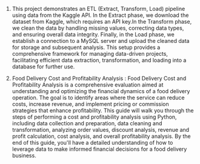 1) This project demonstrates an ETL (Extract, Transform, Load) pipeline using data from the Kaggle API. In the Extract phase, we download the dataset from Kaggle, which requires an API key.In the Transform phase, we clean the data by handling missing values, correcting data types, and ensuring overall data integrity. Finally, in the Load phase, we establish a connection to a MySQL server and upload the cleaned data for storage and subsequent analysis. This setup provides a comprehensive framework for managing data-driven projects, facilitating efficient data extraction, transformation, and loading into a database for further use.


2) Food Delivery Cost and Profitability Analysis :
Food Delivery Cost and Profitability Analysis is a comprehensive evaluation aimed at understanding and optimizing the financial dynamics of a food delivery operation. The goal is to identify areas where the service can reduce costs, increase revenue, and implement pricing or commission strategies that enhance profitability. This guide will walk you through the steps of performing a cost and profitability analysis using Python, including data collection and preparation, data cleaning and transformation, analyzing order values, discount analysis, revenue and profit calculation, cost analysis, and overall profitability analysis. By the end of this guide, you'll have a detailed understanding of how to leverage data to make informed financial decisions for a food delivery business.
